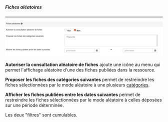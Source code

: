 ##### Fiches aléatoires

---

![](images/clacoform-fig11.png)

**Autoriser la consultation aléatoire de fiches** ajoute une icône au menu qui permet l'affichage aléatoire d'une des fiches publiées dans la ressource.

**Proposer les fiches des catégories suivantes** permet de restreindre les fiches sélectionnées par le mode aléatoire à une plusieurs [catégories](/fr/resources/clacoForm/form-category.md).

**Afficher les fiches publiées entre les dates suivantes** permet de restreindre les fiches sélectionnées par le mode aléatoire à celles déposées sur une période déterminée.

Les deux "filtres" sont cumulables.

